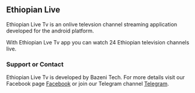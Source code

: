 ## Ethiopian Live

Ethiopian Live Tv is an onlive televsion channel streaming application developed for the android platform.

With Ethiopian Lve Tv app you can watch 24 Ethiopian television channels live.


### Support or Contact

Ethiopian Live Tv is developed by Bazeni Tech. For more details visit our Facebook page [Facebook](https://facebook.com/bazenitech) or join our Telegram channel [Telegram](https://t.me/joinchat/AAAAAFM2WbHe0JIWmSVa-w).
